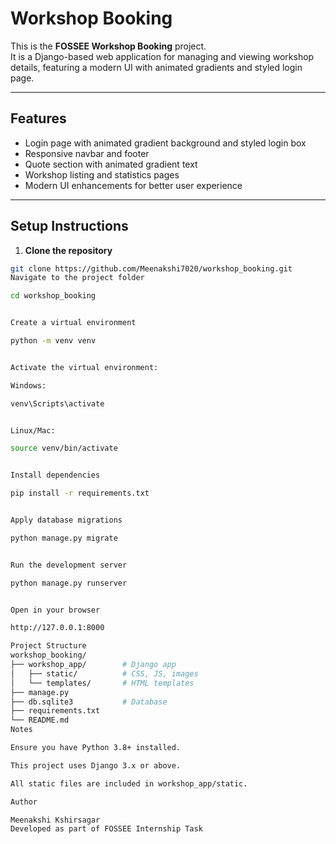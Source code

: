 # Workshop Booking

This is the **FOSSEE Workshop Booking** project.  
It is a Django-based web application for managing and viewing workshop details, featuring a modern UI with animated gradients and styled login page.

---

## Features

- Login page with animated gradient background and styled login box
- Responsive navbar and footer
- Quote section with animated gradient text
- Workshop listing and statistics pages
- Modern UI enhancements for better user experience

---

## Setup Instructions

1. **Clone the repository**
```bash
git clone https://github.com/Meenakshi7020/workshop_booking.git
Navigate to the project folder

cd workshop_booking


Create a virtual environment

python -m venv venv


Activate the virtual environment:

Windows:

venv\Scripts\activate


Linux/Mac:

source venv/bin/activate


Install dependencies

pip install -r requirements.txt


Apply database migrations

python manage.py migrate


Run the development server

python manage.py runserver


Open in your browser

http://127.0.0.1:8000

Project Structure
workshop_booking/
├── workshop_app/        # Django app
│   ├── static/          # CSS, JS, images
│   └── templates/       # HTML templates
├── manage.py
├── db.sqlite3           # Database
├── requirements.txt
└── README.md
Notes

Ensure you have Python 3.8+ installed.

This project uses Django 3.x or above.

All static files are included in workshop_app/static.

Author

Meenakshi Kshirsagar
Developed as part of FOSSEE Internship Task
